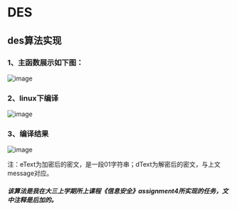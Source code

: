 # DES
## des算法实现      

### 1、主函数展示如下图：    

![image](https://user-images.githubusercontent.com/43472106/156356775-a507be62-4a3f-456e-b470-5ac0f5a4866e.png)

### 2、linux下编译     

![image](https://user-images.githubusercontent.com/43472106/156357289-c153a355-4a31-42ea-914d-c1bc68029814.png)

### 3、编译结果    

![image](https://user-images.githubusercontent.com/43472106/156357392-f7f14b35-10c7-4fa3-8c77-6ddb46a7aeb6.png)    

注：eText为加密后的密文，是一段01字符串；dText为解密后的密文，与上文message对应。   
    
     

#### *该算法是我在大三上学期所上课程《信息安全》assignment4所实现的任务，文中注释是后加的。*
